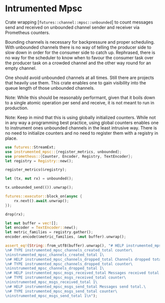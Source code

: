 # Intrumented Mpsc

<!-- cargo-sync-readme start -->

Crate wrapping [`futures::channel::mpsc::unbounded`] to count messages send
and received on unbounded channel sender and receiver via Prometheus
counters.

Bounding channels is necessary for backpressure and proper scheduling. With
unbounded channels there is no way of telling the producer side to slow down
in order for the consumer side to catch up. Rephrased, there is no way for
the scheduler to know when to favour the consumer task over the producer
task on a crowded channel and the other way round for an empty channel.

One should avoid unbounded channels at all times. Still there are projects
that heavily use them. This crate enables one to gain visibility into the
queue length of those unbounded channels.

Note: While this should be reasonably performant, given that it boils down
to a single atomic operation per send and receive, it is not meant to run in
production.

Note: Keep in mind that this is using globally initialized counters. While
not in any way a programming best practice, using global counters enables
one to instrument ones unbounded channels in the least intrusive way. There
is no need to initialize counters and no need to register them with a
registry in place.

```rust
use futures::StreamExt;
use instrumented_mpsc::{register_metrics, unbounded};
use prometheus::{Counter, Encoder, Registry, TextEncoder};
let registry = Registry::new();

register_metrics(&registry);

let (tx, mut rx) = unbounded();

tx.unbounded_send(()).unwrap();

futures::executor::block_on(async {
    rx.next().await.unwrap();
});

drop(rx);

let mut buffer = vec![];
let encoder = TextEncoder::new();
let metric_families = registry.gather();
encoder.encode(&metric_families, &mut buffer).unwrap();

assert_eq!(String::from_utf8(buffer).unwrap(), "# HELP instrumented_mpsc_channels_created_total Channels created total.\
\n# TYPE instrumented_mpsc_channels_created_total counter\
\ninstrumented_mpsc_channels_created_total 1\
\n# HELP instrumented_mpsc_channels_dropped_total Channels dropped total.\
\n# TYPE instrumented_mpsc_channels_dropped_total counter\
\ninstrumented_mpsc_channels_dropped_total 1\
\n# HELP instrumented_mpsc_msgs_received_total Messages received total.\
\n# TYPE instrumented_mpsc_msgs_received_total counter\
\ninstrumented_mpsc_msgs_received_total 1\
\n# HELP instrumented_mpsc_msgs_send_total Messages send total.\
\n# TYPE instrumented_mpsc_msgs_send_total counter\
\ninstrumented_mpsc_msgs_send_total 1\n");
```

<!-- cargo-sync-readme end -->
